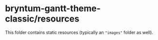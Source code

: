 # bryntum-gantt-theme-classic/resources

This folder contains static resources (typically an `"images"` folder as well).
